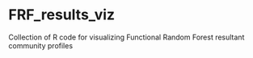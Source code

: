 # FRF_results_viz
Collection of R code for visualizing Functional Random Forest resultant community profiles 

